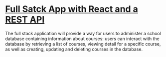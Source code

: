 # [Full Satck App with React and a REST API](https://full-stack-react-app-treehouse.herokuapp.com/)
The full stack application will provide a way for users to administer a school database containing information about courses: users can interact with the database by retrieving a list of courses, viewing detail for a specific course, as well as creating, updating and deleting courses in the database.

